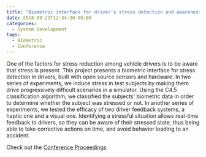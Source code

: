 ```yaml
---
title: "Biometric interface for driver’s stress detection and awareness"
date: 2018-09-23T12:34:30-05:00
categories:
  - System Development
tags:
  - Biometric
  - Conference
---
```

One of the factors for stress reduction among vehicle drivers is to be aware that stress is present. This project presents a biometric interface for stress detection in drivers, built with open source sensors and hardware. In two series of experiments, we induce stress in test subjects by making them drive progressively difficult scenarios in a simulator. Using the C4.5 classification algorithm, we classified the subjects' biometric data in order to determine whether the subject was stressed or not. In another series of experiments, we tested the efficacy of two driver feedback systems, a haptic one and a visual one. Identifying a stressful situation allows real-time feedback to drivers, so they can be aware of their stressed state, thus being able to take corrective actions on time, and avoid behavior leading to an accident.

Check out the [Conference Proceedings][URL] 

[URL]:  https://doi.org/10.1145/3239092.3265970